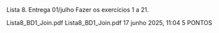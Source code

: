 Lista 8. Entrega 01/julho
Fazer os exercícios 1 a 21.

Lista8_BD1_Join.pdf Lista8_BD1_Join.pdf 17 junho 2025, 11:04
5 PONTOS